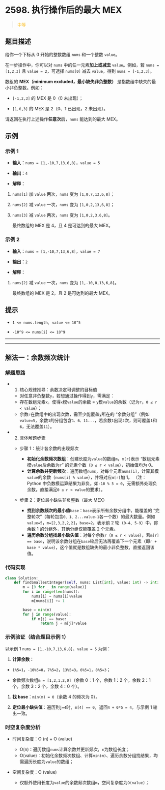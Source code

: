 # 2598. 执行操作后的最大 MEX
><span style="color:rgb(251,193,45)">中等</span>
## 题目描述

给你一个下标从 0 开始的整数数组 `nums` 和一个整数 `value`。

在一步操作中，你可以对 `nums` 中的任一元素**加上或减去** `value`。例如，若 `nums = [1,2,3]` 且 `value = 2`，可选择 `nums[0]` 减去 `value`，得到 `nums = [-1,2,3]`。

数组的 **MEX（minimum excluded，最小缺失非负整数）** 是指数组中缺失的最小非负整数。例如：



* `[-1,2,3]` 的 MEX 是 0（0 未出现）；

* `[1,0,3]` 的 MEX 是 2（0、1 已出现，2 未出现）。

请返回在执行上述操作**任意次**后，`nums` 能达到的最大 MEX。

## 示例

### 示例 1



* **输入**：`nums = [1,-10,7,13,6,8]`，`value = 5`

* **输出**：`4`

* **解释**：

1. `nums[1]` 加 `value` 两次，`nums` 变为 `[1,0,7,13,6,8]`；

2. `nums[2]` 减 `value` 一次，`nums` 变为 `[1,0,2,13,6,8]`；

3. `nums[3]` 减 `value` 两次，`nums` 变为 `[1,0,2,3,6,8]`。

   最终数组的 MEX 是 4，且 4 是可达到的最大 MEX。

### 示例 2



* **输入**：`nums = [1,-10,7,13,6,8]`，`value = 7`

* **输出**：`2`

* **解释**：

1. `nums[2]` 减 `value` 一次，`nums` 变为 `[1,-10,0,13,6,8]`。

   最终数组的 MEX 是 2，且 2 是可达到的最大 MEX。

## 提示



* `1 <= nums.length, value <= 10^5`

* `-10^9 <= nums[i] <= 10^9`





***
***




## 解法一：余数频次统计

### 解题思路

- 1. 核心规律推导：余数决定可调整的目标值
   - 对任意非负整数`y`，若想通过操作得到`y`，需满足：
   - 存在数组元素`x`，使得`x`模`value`的余数 = `y`模`value`的余数（记为`r`，`0 ≤ r < value`）；
   - 余数`r`在数组中的出现次数，需至少能覆盖`y`所在的 “余数分组”（例如`value=5`，余数`1`的分组包含`1、6、11...`，若余数`1`出现`2`次，则可覆盖`1`和`6`，无法覆盖`11`）。

- 2. 具体解题步骤

   - 步骤 1：统计各余数的出现频次
      - **初始化余数频次数组**：创建长度为`value`的数组`m`，`m[r]`表示 “数组元素模`value`后余数为`r`” 的元素个数（`0 ≤ r < value`），初始值均为 0。
      - **计算余数并更新频次**：遍历数组`nums`，对每个元素`nums[i]`，计算其模`value`的余数（`nums[i] % value`），并将对应`m[r]`加 1。
        （注：Python 中负数模运算结果为非负，如`-10 % 5 = 0`，无需额外处理负余数，直接满足`0 ≤ r < value`的要求）。

   - 步骤 2：定位最小缺失非负整数（最大 MEX）
      - **找到余数频次的最小值**`base`：`base`表示所有余数分组中，能覆盖的 “完整轮次”（每轮包含`0、1、2...value-1`各一个数）的最大数量。例如`value=5`，`m=[2,3,2,2,2]`，`base=2`，表示前 2 轮（`0-4`、`5-9`）中，除余数 1 的分组外，其他分组仅能覆盖 2 个元素。
      - **遍历余数分组找最小缺失值**：对每个余数`r`（`0 ≤ r < value`），若`m[r] == base`，说明该余数分组在`base`轮后无法再覆盖下一个元素（即`r + base * value`），这个值就是数组缺失的最小非负整数，直接返回该值。

### 代码实现

```python
class Solution:
    def findSmallestInteger(self, nums: List[int], value: int) -> int:
        m = [0 for _ in range(value)]
        for i in range(len(nums)):
            nums[i] = nums[i]%value
            m[nums[i]] += 1

        base = min(m)
        for j in range(value):
            if m[j] == base:
                return j + m[j]*value
```

### 示例验证（结合题目示例 1）

以示例 1 `nums = [1,-10,7,13,6,8]`，`value = 5` 为例：

1. **计算余数**：

* `1%5=1`，`-10%5=0`，`7%5=2`，`13%5=3`，`6%5=1`，`8%5=3`；

* 余数频次数组`m = [1,2,1,2,0]`（余数 0：1 个，余数 1：2 个，余数 2：1 个，余数 3：2 个，余数 4：0 个）。

1. **找 base**：`min(m) = 0`（余数 4 的频次为 0）。

2. **定位最小缺失值**：遍历到`j=4`时，`m[4] == 0`，返回`4 + 0*5 = 4`，与示例 1 输出一致。

### 时空复杂度分析

- 时间复杂度：O (n) + O (value)
   - O(n)：遍历数组`nums`计算余数并更新频次，`n`为数组长度；
   - O(value)：初始化余数频次数组、计算`min(m)`、遍历余数分组找结果，均需遍历长度为`value`的数组；

- 空间复杂度：O (value)
   - 仅额外使用长度为`value`的余数频次数组`m`，空间复杂度为`O(value)`；












